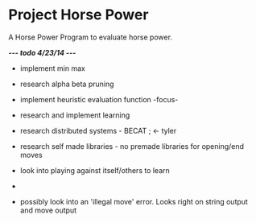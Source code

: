 Project Horse Power
========

A Horse Power Program to evaluate horse power.

***--- todo 4/23/14 ---***

* implement min max 
* research alpha beta pruning
* implement heuristic evaluation function -focus-
* research and implement learning
* research distributed systems - BECAT ; <- tyler
* research self made libraries - no premade libraries for opening/end moves
* look into playing against itself/others to learn
* 

* possibly look into an 'illegal move' error. Looks right on string output and move output
